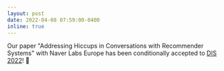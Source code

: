 ```yaml
---
layout: post
date: 2022-04-08 07:59:00-0400
inline: true
---
```


Our paper "Addressing Hiccups in Conversations with Recommender Systems" with Naver Labs Europe has been conditionally accepted to [DIS 2022](https://dis.acm.org/2022/)! :tada:
